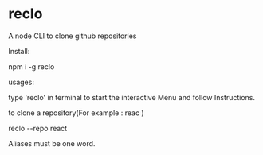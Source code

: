 # reclo
A node CLI to clone github repositories

Install:

npm i -g reclo


usages:

type 'reclo' in terminal to start the interactive Menu and follow Instructions.


to clone a repository(For example : reac )

reclo --repo react


Aliases must be one word.

